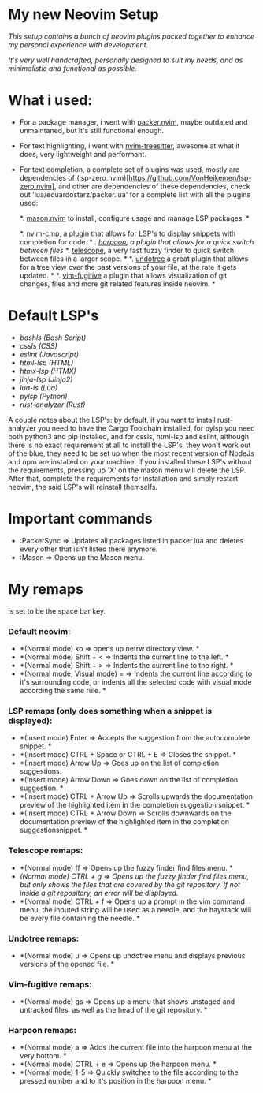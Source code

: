 # My new Neovim Setup

*This setup contains a bunch of neovim plugins packed together to enhance my personal experience with development.*

*It's very well handcrafted, personally designed to suit my needs, and as minimalistic and functional as possible.*

# What i used:

- For a package manager, i went with [packer.nvim](https://github.com/wbthomason/packer.nvim), maybe outdated and unmaintaned, but it's still functional enough.

- For text highlighting, i went with [nvim-treesitter](https://github.com/nvim-treesitter/nvim-treesitter), awesome at what it does, very lightweight and performant.

- For text completion, a complete set of plugins was used, mostly are dependencies of (lsp-zero.nvim)[https://github.com/VonHeikemen/lsp-zero.nvim], and other are dependencies of these dependencies, check out 'lua/eduardostarz/packer.lua' for a complete list with all the plugins used:

    *. [mason.nvim](https://github.com/williamboman/mason.nvim) to install, configure usage and manage LSP packages. *

    *. [nvim-cmp](https://github.com/hrsh7th/nvim-cmp), a plugin that allows for LSP's to display snippets with completion for code. *
    *. [harpoon](https://github.com/theprimaegen/harpoon), a plugin that allows for a quick switch between files*
    *. [telescope](https://github.com/nvim-telescope/telescope.nvim), a very fast fuzzy finder to quick switch between files in a larger scope. *
    *. [undotree](https://github.com/mbbill/undotree) a great plugin that allows for a tree view over the past versions of your file, at the rate it gets updated. *
    *. [vim-fugitive](https://github.com/tpope/vim-fugitive) a plugin that allows visualization of git changes, files and more git related features inside neovim. *


# Default LSP's

- *bashls (Bash Script)*
- *cssls (CSS)*
- *eslint (Javascript)*
- *html-lsp (HTML)*
- *htmx-lsp (HTMX)*
- *jinja-lsp (Jinja2)*
- *lua-ls (Lua)*
- *pylsp (Python)*
- *rust-analyzer (Rust)*

A couple notes about the LSP's: by default, if you want to install rust-analyzer you need to have the Cargo Toolchain installed, for pylsp you need both python3 and pip installed, and for cssls, html-lsp and eslint, although there is no exact requirement at all to install the LSP's, they won't work out of the blue, they need to be set up when the most recent version of NodeJs and npm are installed on your machine. If you installed these LSP's without the requirements, pressing up 'X' on the mason menu will delete the LSP. After that, complete the requirements for installation and simply restart neovim, the said LSP's will reinstall themselfs.

# Important commands

- :PackerSync => Updates all packages listed in packer.lua and deletes every other that isn't listed there anymore.
- :Mason => Opens up the Mason menu.

# My remaps

<leader> is set to be the space bar key.

### Default neovim:
- *(Normal mode) <leader>ko => opens up netrw directory view. *
- *(Normal mode) Shift + < => Indents the current line to the left. *
- *(Normal mode) Shift + > => Indents the current line to the right. *
- *(Normal mode, Visual mode) = => Indents the current line according to it's surrounding code, or indents all the selected code with visual mode according the same rule. *

### LSP remaps (only does something when a snippet is displayed):
- *(Insert mode) Enter => Accepts the suggestion from the autocomplete snippet. *
- *(Insert mode) CTRL + Space or CTRL + E => Closes the snippet. *
- *(Insert mode) Arrow Up => Goes up on the list of completion suggestions.
- *(Insert mode) Arrow Down => Goes down on the list of completion suggestion. *
- *(Insert mode) CTRL + Arrow Up => Scrolls upwards the documentation preview of the highlighted item in the completion suggestion snippet. *
- *(Insert mode) CTRL + Arrow Down => Scrolls downwards on the documentation preview of the highlighted item in the completion suggestionsnippet. *

### Telescope remaps:

- *(Normal mode) <leader>ff => Opens up the fuzzy finder find files menu. *
- *(Normal mode) CTRL + g => Opens up the fuzzy finder find files menu, but only shows the files that are covered by the git repository. If not inside a git repository, an error will be displayed.*
- *(Normal mode) CTRL + f => Opens up a prompt in the vim command menu, the inputed string will be used as a needle, and the haystack will be every file containing the needle. *

### Undotree remaps:

- *(Normal mode) <leader>u => Opens up undotree menu and displays previous versions of the opened file. *


### Vim-fugitive remaps: 
- *(Normal mode) <leader>gs => Opens up a menu that shows unstaged and untracked files, as well as the head of the git repository. *

### Harpoon remaps: 

- *(Normal mode) <leader>a => Adds the current file into the harpoon menu at the very bottom. *
- *(Normal mode) CTRL + e => Opens up the harpoon menu. *
- *(Normal mode) <leader> 1-5 => Quickly switches to the file according to the pressed number and to it's position in the harpoon menu. *
